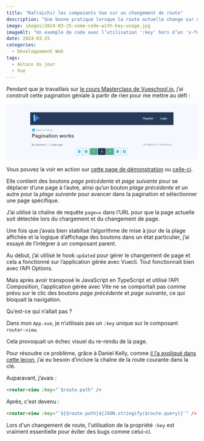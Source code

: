 ```yaml
---
title: "Rafraichir les composants Vue sur un changement de route"
description: "Une bonne pratique lorsque la route actuelle change sur une application Vue est de rendre le composant de router-view unique en utilisant la propriété key. Comme décrit dans la documentation officielle, L’attribut spécial key est principalement utilisé comme une indication aidant l’algorithme du DOM virtuel de Vue à identifier les VNodes lors de la comparaison de la nouvelle et de l’ancienne liste de nœuds. Voyons comment il peut être utilisé avec vue-router."
image: images/2024-03-25-some-code-with-key-usage.jpg
imageAlt: "Un exemple de code avec l’utilisation ':key' hors d’un 'v-for'"
date: 2024-03-25
categories:
  - Développement Web
tags:
  - Astuce du jour
  - Vue
---
```


Pendant que je travaillais sur [le cours Masterclass de Vueschool.io](https://vueschool.io/the-vuejs-master-class), j’ai construit cette pagination géniale à partir de rien pour me mettre au défi :

![pagination-ui](images/pagination-ui.png)

Vous pouvez la voir en action sur [cette page de démonstration](https://vueschool-masterclass-vite.netlify.app/forum/-KvdCowY9mDvM0EH8Pvs) ou [celle-ci](https://vueschool-masterclass-vite.netlify.app/thread/-KsjwU_A01lZRcljDlOp).

Elle contient des boutons _page précédente_ et _page suivante_ pour se déplacer d’une page à l’autre, ainsi qu’un bouton _plage précédente_ et un autre pour la _plage suivante_ pour avancer dans la pagination et sélectionner une page spécifique.

J’ai utilisé la chaîne de requête `page=x` dans l’URL pour que la page actuelle soit détectée lors du chargement et du changement de page.

Une fois que j’avais bien stabilisé l’algorithme de mise à jour de la plage affichée et la logique d’affichage des boutons dans un état particulier, j’ai essayé de l’intégrer à un composant parent.

Au début, j’ai utilisé le hook `updated` pour gérer le changement de page et cela a fonctionné sur l’application gérée avec Vuecli.
Tout fonctionnait bien avec l’API Options.

Mais après avoir transposé le JavaScript en TypeScript et utilisé l’API Composition, l’application gérée avec Vite ne se comportait pas comme prévu sur le clic des boutons _page précédente_ et _page suivante_, ce qui bloquait la navigation.

Qu’est-ce qui n’allait pas ?

Dans mon `App.vue`, je n’utilisais pas un `:key` unique sur le composant `router-view`.

Cela provoquait un échec visuel du re-rendu de la page.

Pour résoudre ce problème, grâce à Daniel Kelly, comme [il l’a expliqué dans cette leçon](https://vueschool.io/lessons/storing-the-current-page-as-a-url-query-variable), j’ai eu besoin d’inclure la chaîne de la route courante dans la clé.

Auparavant, j’avais :

```html
<router-view :key="`$route.path" />
```

Après, c'est devenu :

```html
<router-view :key="`${$route.path}${JSON.stringify($route.query)}`" />
```

Lors d'un changement de route, l'utilisation de la propriété `:key` est vraiment essentielle pour éviter des bugs comme celui-ci.
